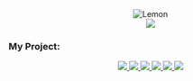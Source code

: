 <div align="center">
  
<img src="https://lemon-card.vercel.app/api/svg-card?name=lemonsync" alt="Lemon">
<br>
<a href="https://www.lemonsync.my.id/portofolio/index.html">
    <img src="https://img.shields.io/badge/My%20Portofolio-008000">
  </a>

</div>

### My Project:

<div align="center">
  <a href="https://lemon-card.vercel.app/api/github-card">
    <img src="https://img.shields.io/badge/Lemon%20Card-000000">
  </a>
  <a href="https://lemon-ustad.vercel.app">
    <img src="https://img.shields.io/badge/Lemon%20Ustad-008000">
  </a>
  <a href="https://lemon-write.vercel.app">
    <img src="https://img.shields.io/badge/Lemon%20Write-800080">
  </a>
  <a href="https://lemon-email.vercel.app">
    <img src="https://img.shields.io/badge/Lemon%20Email-FFD700">
  </a>
  <a href="https://lemon-welcome.vercel.app">
    <img src="https://img.shields.io/badge/Lemon%20Welcome-2916F3">
  </a>
  <a href="https://lemon-ngl.vercel.app">
    <img src="https://img.shields.io/badge/Lemon%20Ngl%20Instagram-FF0057">
  </a>
</div>
